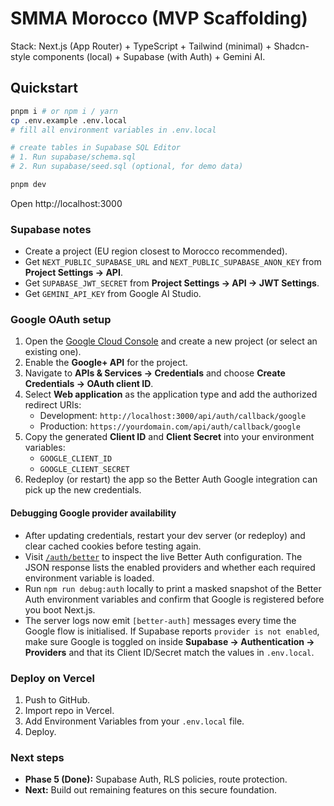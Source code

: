 # SMMA Morocco (MVP Scaffolding)

Stack: Next.js (App Router) + TypeScript + Tailwind (minimal) + Shadcn-style components (local) + Supabase (with Auth) + Gemini AI.

## Quickstart

```bash
pnpm i # or npm i / yarn
cp .env.example .env.local
# fill all environment variables in .env.local

# create tables in Supabase SQL Editor
# 1. Run supabase/schema.sql
# 2. Run supabase/seed.sql (optional, for demo data)

pnpm dev
```

Open http://localhost:3000

### Supabase notes
- Create a project (EU region closest to Morocco recommended).
- Get `NEXT_PUBLIC_SUPABASE_URL` and `NEXT_PUBLIC_SUPABASE_ANON_KEY` from **Project Settings → API**.
- Get `SUPABASE_JWT_SECRET` from **Project Settings → API → JWT Settings**.
- Get `GEMINI_API_KEY` from Google AI Studio.

### Google OAuth setup
1. Open the [Google Cloud Console](https://console.cloud.google.com) and create a new project (or select an existing one).
2. Enable the **Google+ API** for the project.
3. Navigate to **APIs & Services → Credentials** and choose **Create Credentials → OAuth client ID**.
4. Select **Web application** as the application type and add the authorized redirect URIs:
   - Development: `http://localhost:3000/api/auth/callback/google`
   - Production: `https://yourdomain.com/api/auth/callback/google`
5. Copy the generated **Client ID** and **Client Secret** into your environment variables:
   - `GOOGLE_CLIENT_ID`
   - `GOOGLE_CLIENT_SECRET`
6. Redeploy (or restart) the app so the Better Auth Google integration can pick up the new credentials.

#### Debugging Google provider availability
- After updating credentials, restart your dev server (or redeploy) and clear cached cookies before testing again.
- Visit [`/auth/better`](http://localhost:3000/auth/better) to inspect the live Better Auth configuration. The JSON response lists the enabled providers and whether each required environment variable is loaded.
- Run `npm run debug:auth` locally to print a masked snapshot of the Better Auth environment variables and confirm that Google is registered before you boot Next.js.
- The server logs now emit `[better-auth]` messages every time the Google flow is initialised. If Supabase reports `provider is not enabled`, make sure Google is toggled on inside **Supabase → Authentication → Providers** and that its Client ID/Secret match the values in `.env.local`.

### Deploy on Vercel
1. Push to GitHub.
2. Import repo in Vercel.
3. Add Environment Variables from your `.env.local` file.
4. Deploy.

### Next steps
- **Phase 5 (Done):** Supabase Auth, RLS policies, route protection.
- **Next:** Build out remaining features on this secure foundation.
